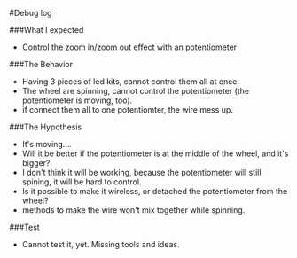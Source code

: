#Debug log

###What I expected
- Control the zoom in/zoom out effect with an potentiometer

###The Behavior
- Having 3 pieces of led kits, cannot control them all at once.
- The wheel are spinning, cannot control the potentiometer (the potentiometer is moving, too).
 - if connect them all to one potentiomter, the wire mess up.

###The Hypothesis
- It's moving....
- Will it be better if the potentiometer is at the middle of the wheel, and it's bigger?
 - I don't think it will be working, because the potentiometer will still spining, it will be hard to control.
- Is it possible to make it wireless, or detached the potentiometer from the wheel?
 - methods to make the wire won't mix together while spinning.

###Test
- Cannot test it, yet.  Missing tools and ideas.
